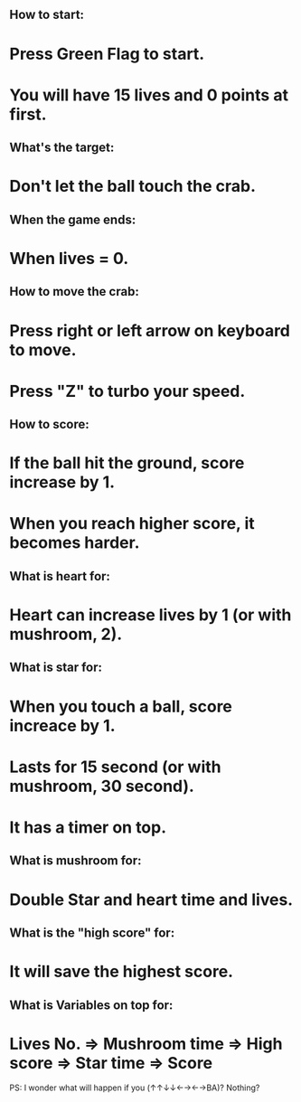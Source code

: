 ## How to start:
# Press Green Flag to start.
# You will have 15 lives and 0 points at first.
## What's the target:
# Don't let the ball touch the crab.
## When the game ends:
# When lives = 0.
## How to move the crab:
# Press right or left arrow on keyboard to move.
# Press "Z" to turbo your speed.
## How to score:
# If the ball hit the ground, score increase by 1.
# When you reach higher score, it becomes harder.
## What is heart for:
# Heart can increase lives by 1 (or with mushroom, 2).
## What is star for:
# When you touch a ball, score increace by 1.
# Lasts for 15 second (or with mushroom, 30 second).
# It has a timer on top.
## What is mushroom for:
# Double Star and heart time and lives.
## What is the "high score" for:
# It will save the highest score.
## What is Variables on top for:
# Lives No. => Mushroom time => High score => Star time => Score







PS:
I wonder what will happen if you (↑↑↓↓←→←→BA)?
Nothing?
